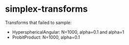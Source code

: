 # simplex-transforms

Transforms that failed to sample:

- HypersphericalAngular: N=1000, alpha=0.1 and alpha=1
- ProbitProduct: N=1000, alpha=0.1
